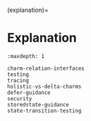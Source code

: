 (explanation)=
# Explanation

```{toctree}
:maxdepth: 1

charm-relation-interfaces
testing
tracing
holistic-vs-delta-charms
defer-guidance
security
storedstate-guidance
state-transition-testing
```
